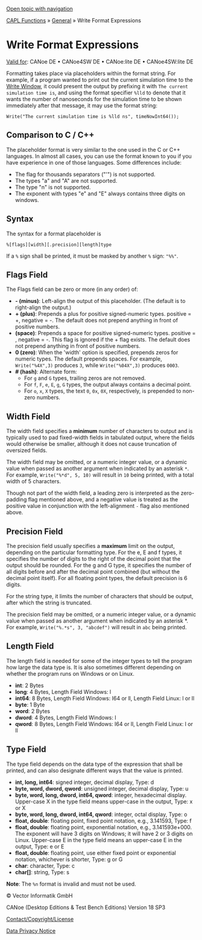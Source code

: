 [Open topic with navigation](../../../../CANoeDEFamily.htm#Topics/CAPLFunctions/Other/CAPLFunctionsWriteFormatExpressions.md)

[CAPL Functions](../CAPLfunctions.md) » [General](CAPLGeneralStartPage.md) » Write Format Expressions

# Write Format Expressions

[Valid for](../../Shared/FeatureAvailability.md): CANoe DE • CANoe4SW DE • CANoe:lite DE • CANoe4SW:lite DE

Formatting takes place via placeholders within the format string. For example, if a program wanted to print out the current simulation time to the [Write Window](../../CANoeCANalyzer/Windows/Write/WriteWindow.md), it could present the output by prefixing it with `The current simulation time is`, and using the format specifier `%lld` to denote that it wants the number of nanoseconds for the simulation time to be shown immediately after that message, it may use the format string:

`Write("The current simulation time is %lld ns", timeNowInt64());`

## Comparison to C / C++

The placeholder format is very similar to the one used in the C or C++ languages. In almost all cases, you can use the format known to you if you have experience in one of those languages. Some differences include:

- The flag for thousands separators ("'") is not supported.
- The types "a" and "A" are not supported.
- The type "n" is not supported.
- The exponent with types "e" and "E" always contains three digits on windows.

## Syntax

The syntax for a format placeholder is

`%[flags][width][.precision][length]type`

If a `%` sign shall be printed, it must be masked by another `%` sign: `"%%"`.

## Flags Field

The Flags field can be zero or more (in any order) of:

- **- (minus)**: Left-align the output of this placeholder. (The default is to right-align the output.)
- **+ (plus)**: Prepends a plus for positive signed-numeric types. positive = +, negative = -. The default does not prepend anything in front of positive numbers.
- **(space)**: Prepends a space for positive signed-numeric types. positive = , negative = -. This flag is ignored if the + flag exists. The default does not prepend anything in front of positive numbers.
- **0 (zero)**: When the 'width' option is specified, prepends zeros for numeric types. The default prepends spaces. For example, `Write("%4X",3)` produces `3`, while `Write("%04X",3)` produces `0003`.
- **# (hash)**: Alternate form:
  - For `g` and `G` types, trailing zeros are not removed.
  - For `f`, `F`, `e`, `E`, `g`, `G` types, the output always contains a decimal point.
  - For `o`, `x`, `X` types, the text `0`, `0x`, `0X`, respectively, is prepended to non-zero numbers.

## Width Field

The width field specifies a **minimum** number of characters to output and is typically used to pad fixed-width fields in tabulated output, where the fields would otherwise be smaller, although it does not cause truncation of oversized fields.

The width field may be omitted, or a numeric integer value, or a dynamic value when passed as another argument when indicated by an asterisk `*`. For example, `Write("%*d", 5, 10)` will result in `10` being printed, with a total width of 5 characters.

Though not part of the width field, a leading zero is interpreted as the zero-padding flag mentioned above, and a negative value is treated as the positive value in conjunction with the left-alignment `-` flag also mentioned above.

## Precision Field

The precision field usually specifies a **maximum** limit on the output, depending on the particular formatting type. For the e, E and f types, it specifies the number of digits to the right of the decimal point that the output should be rounded. For the g and G type, it specifies the number of all digits before and after the decimal point combined (but without the decimal point itself). For all floating point types, the default precision is 6 digits.

For the string type, it limits the number of characters that should be output, after which the string is truncated.

The precision field may be omitted, or a numeric integer value, or a dynamic value when passed as another argument when indicated by an asterisk *. For example, `Write("%.*s", 3, "abcdef")` will result in `abc` being printed.

## Length Field

The length field is needed for some of the integer types to tell the program how large the data type is. It is also sometimes different depending on whether the program runs on Windows or on Linux.

- **int**: 2 Bytes
- **long**: 4 Bytes, Length Field Windows: l
- **int64**: 8 Bytes, Length Field Windows: I64 or ll, Length Field Linux: l or ll
- **byte**: 1 Byte
- **word**: 2 Bytes
- **dword**: 4 Bytes, Length Field Windows: l
- **qword**: 8 Bytes, Length Field Windows: I64 or ll, Length Field Linux: l or ll

## Type Field

The type field depends on the data type of the expression that shall be printed, and can also designate different ways that the value is printed.

- **int, long, int64**: signed integer, decimal display, Type: d
- **byte, word, dword, qword**: unsigned integer, decimal display, Type: u
- **byte, word, long, dword, int64, qword**: integer, hexadecimal display. Upper-case X in the type field means upper-case in the output, Type: x or X
- **byte, word, long, dword, int64, qword**: integer, octal display, Type: o
- **float, double**: floating point, fixed point notation, e.g., 3.141593, Type: f
- **float, double**: floating point, exponential notation, e.g., 3.141593e+000. The exponent will have 3 digits on Windows; it will have 2 or 3 digits on Linux. Upper-case E in the type field means an upper-case E in the output, Type: e or E
- **float, double**: floating point, use either fixed point or exponential notation, whichever is shorter, Type: g or G
- **char**: character, Type: c
- **char[]**: string, Type: s

**Note**: The `%n` format is invalid and must not be used.

© Vector Informatik GmbH

CANoe (Desktop Editions & Test Bench Editions) Version 18 SP3

[Contact/Copyright/License](../../Shared/ContactCopyrightLicense.md)

[Data Privacy Notice](https://www.vector.com/int/en/company/get-info/privacy-policy/)
